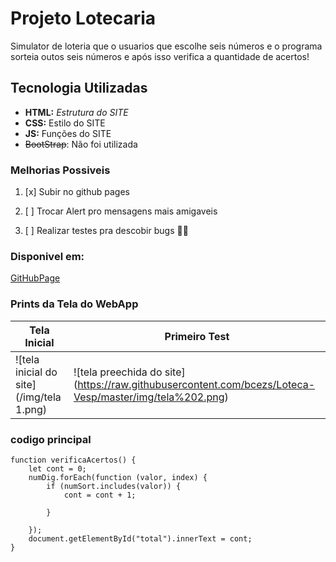 # Projeto Lotecaria
Simulator de loteria que o usuarios que escolhe seis números e o programa sorteia outos seis números e após isso verifica a quantidade de acertos!

## Tecnologia Utilizadas
- **HTML:** _Estrutura do SITE_
- **CSS:** Estilo do SITE
- **JS:** Funções do SITE
- ~~BootStrap~~: Não foi utilizada

### Melhorias Possiveis
1. [x] Subir no github pages

2. [ ] Trocar Alert pro mensagens mais amigaveis

3. [ ] Realizar testes pra descobir bugs 🐱‍👤

### Disponivel em:
[GitHubPage](https://bcezs.github.io/Loteca-Vesp/)

### Prints da Tela do WebApp

| Tela Inicial | Primeiro Test   |
|--------------|-----------------|
| ![tela inicial do site](/img/tela 1.png)     | ![tela preechida do site] (https://raw.githubusercontent.com/bcezs/Loteca-Vesp/master/img/tela%202.png)       |



### codigo principal
```js:
function verificaAcertos() {
    let cont = 0;
    numDig.forEach(function (valor, index) {
        if (numSort.includes(valor)) {
            cont = cont + 1;

        }

    });
    document.getElementById("total").innerText = cont;
}
```
